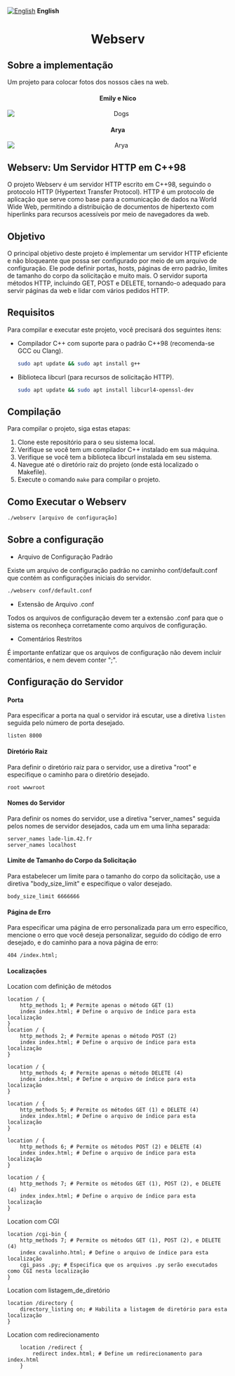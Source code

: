 [![English](https://upload.wikimedia.org/wikipedia/en/thumb/a/a4/Flag_of_the_United_States.svg/22px-Flag_of_the_United_States.svg.png)](README.md) **English**
<h1 align=center>Webserv</h1>

## Sobre a implementação

Um projeto para colocar fotos dos nossos cães na web.

<h4 align=center>
	<b>Emily e Nico</b>
</h4>
<p align="center">
    <img src="wwwroot/assets/Dogs.png" alt="Dogs" style="display: block; margin: auto;">
</p>

<h4 align=center>
	<b>Arya</b>
</h4>
<p align="center">
    <img src="wwwroot/assets/arya2.png" alt="Arya" style="display: block; margin: auto;">
</p>

## Webserv: Um Servidor HTTP em C++98

O projeto Webserv é um servidor HTTP escrito em C++98, seguindo o protocolo HTTP (Hypertext Transfer Protocol). HTTP é um protocolo de aplicação que serve como base para a comunicação de dados na World Wide Web, permitindo a distribuição de documentos de hipertexto com hiperlinks para recursos acessíveis por meio de navegadores da web.

## Objetivo
O principal objetivo deste projeto é implementar um servidor HTTP eficiente e não bloqueante que possa ser configurado por meio de um arquivo de configuração. Ele pode definir portas, hosts, páginas de erro padrão, limites de tamanho do corpo da solicitação e muito mais. O servidor suporta métodos HTTP, incluindo GET, POST e DELETE, tornando-o adequado para servir páginas da web e lidar com vários pedidos HTTP.

## Requisitos

Para compilar e executar este projeto, você precisará dos seguintes itens:

- Compilador C++ com suporte para o padrão C++98 (recomenda-se GCC ou Clang).
    ```sh
    sudo apt update && sudo apt install g++
    ```
- Biblioteca libcurl (para recursos de solicitação HTTP).
    ```sh
    sudo apt update && sudo apt install libcurl4-openssl-dev
    ```

## Compilação

Para compilar o projeto, siga estas etapas:

1. Clone este repositório para o seu sistema local.
2. Verifique se você tem um compilador C++ instalado em sua máquina.
3. Verifique se você tem a biblioteca libcurl instalada em seu sistema.
4. Navegue até o diretório raiz do projeto (onde está localizado o Makefile).
5. Execute o comando `make` para compilar o projeto.

## Como Executar o Webserv

 ```sh
./webserv [arquivo de configuração]
```

## Sobre a configuração

- Arquivo de Configuração Padrão

Existe um arquivo de configuração padrão no caminho conf/default.conf que contém as configurações iniciais do servidor.
```sh
./webserv conf/default.conf
```
- Extensão de Arquivo .conf

Todos os arquivos de configuração devem ter a extensão .conf para que o sistema os reconheça corretamente como arquivos de configuração.

- Comentários Restritos

É importante enfatizar que os arquivos de configuração não devem incluir comentários, e nem devem conter ";".

## Configuração do Servidor

#### Porta 

Para especificar a porta na qual o servidor irá escutar, use a diretiva `listen` seguida pelo número de porta desejado.
```
listen 8000
```

#### Diretório Raiz 
Para definir o diretório raiz para o servidor, use a diretiva "root" e especifique o caminho para o diretório desejado.

```
root wwwroot
```
#### Nomes do Servidor 

Para definir os nomes do servidor, use a diretiva "server_names" seguida pelos nomes de servidor desejados, cada um em uma linha separada:

```
server_names lade-lim.42.fr
server_names localhost
```

#### Limite de Tamanho do Corpo da Solicitação
Para estabelecer um limite para o tamanho do corpo da solicitação, use a diretiva "body_size_limit" e especifique o valor desejado.
```
body_size_limit 6666666
```
#### Página de Erro 

Para especificar uma página de erro personalizada para um erro específico, mencione o erro que você deseja personalizar, seguido do código de erro desejado, e do caminho para a nova página de erro:

```
404 /index.html;
```

#### Localizações

Location com definição de métodos 
```
location / {
    http_methods 1; # Permite apenas o método GET (1)
    index index.html; # Define o arquivo de índice para esta localização
}
location / {
    http_methods 2; # Permite apenas o método POST (2)
    index index.html; # Define o arquivo de índice para esta localização
}

location / {
    http_methods 4; # Permite apenas o método DELETE (4)
    index index.html; # Define o arquivo de índice para esta localização
}

location / {
    http_methods 5; # Permite os métodos GET (1) e DELETE (4)
    index index.html; # Define o arquivo de índice para esta localização
}

location / {
    http_methods 6; # Permite os métodos POST (2) e DELETE (4)
    index index.html; # Define o arquivo de índice para esta localização
}

location / {
    http_methods 7; # Permite os métodos GET (1), POST (2), e DELETE (4)
    index index.html; # Define o arquivo de índice para esta localização
}
```

Location com CGI
```
location /cgi-bin {
    http_methods 7; # Permite os métodos GET (1), POST (2), e DELETE (4)
    index cavalinho.html; # Define o arquivo de índice para esta localização
    cgi_pass .py; # Especifica que os arquivos .py serão executados como CGI nesta localização
}
```

 Location com listagem_de_diretório
```
location /directory {
    directory_listing on; # Habilita a listagem de diretório para esta localização
}
```

 Location com redirecionamento

```
    location /redirect {
        redirect index.html; # Define um redirecionamento para index.html
    }
```


